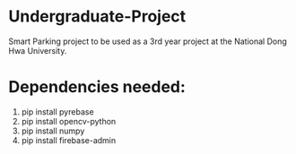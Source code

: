 # Undergraduate-Project
Smart Parking project to be used as a 3rd year project at the National Dong Hwa University.
# Dependencies needed:
  1. pip install pyrebase
  2. pip install opencv-python
  3. pip install numpy
  4. pip install firebase-admin
  
